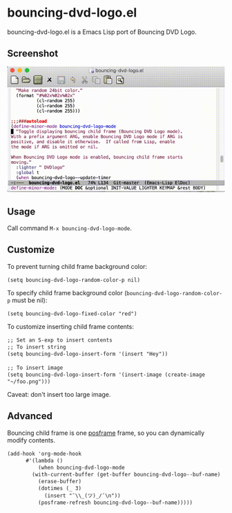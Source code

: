 # bouncing-dvd-logo.el
bouncing-dvd-logo.el is a Emacs Lisp port of Bouncing DVD Logo.

## Screenshot
![bouncing-dvd-logo-mode.gif](bouncing-dvd-logo-mode.gif)

## Usage
Call command `M-x bouncing-dvd-logo-mode`.

## Customize
To prevent turning child frame background color:
```elisp
(setq bouncing-dvd-logo-random-color-p nil)
```

To specify child frame background color (`bouncing-dvd-logo-random-color-p` must be nil):
```elisp
(setq bouncing-dvd-logo-fixed-color "red")
```

To customize inserting child frame contents:
```elisp
;; Set an S-exp to insert contents
;; To insert string
(setq bouncing-dvd-logo-insert-form '(insert "Hey"))

;; To insert image
(setq bouncing-dvd-logo-insert-form '(insert-image (create-image "~/foo.png")))
```

Caveat: don't insert too large image.

## Advanced
Bouncing child frame is one [posframe](https://github.com/tumashu/posframe) frame, so you can dynamically modify contents.
```elisp
(add-hook 'org-mode-hook
	  #'(lambda ()
	      (when bouncing-dvd-logo-mode
		(with-current-buffer (get-buffer bouncing-dvd-logo--buf-name)
		  (erase-buffer)
		  (dotimes (_ 3)
		    (insert "¯\\_(ツ)_/¯\n"))
		  (posframe-refresh bouncing-dvd-logo--buf-name)))))
```
